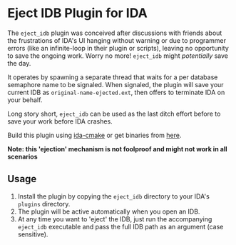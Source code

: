 # Eject IDB Plugin for IDA

The `eject_idb` plugin was conceived after discussions with friends about the frustrations of IDA's UI hanging without warning or due to programmer errors (like an infinite-loop in their plugin or scripts), leaving no opportunity to save the ongoing work. Worry no more! `eject_idb` might *potentially* save the day.

It operates by spawning a separate thread that waits for a per database semaphore name to be signaled. When signaled, the plugin will save your current IDB as `original-name-ejected.ext`, then offers to terminate IDA on your behalf.

Long story short, `eject_idb` can be used as the last ditch effort before to save your work before IDA crashes.

Build this plugin using [ida-cmake](https://github.com/0xeb/ida-cmake) or get binaries from [here](https://github.com/0xeb/allthingsida/releases/tag/04232024).

**Note: this 'ejection' mechanism is not foolproof and might not work in all scenarios**

## Usage

1. Install the plugin by copying the `eject_idb` directory to your IDA's `plugins` directory.			
1. The plugin will be active automatically when you open an IDB.						
1. At any time you want to 'eject' the IDB, just run the accompanying `eject_idb` executable and pass the full IDB path as an argument (case sensitive).
